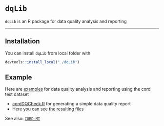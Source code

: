 # `dqLib`

`dqLib` is an R package for data quality analysis and reporting

------------------------------------------------------------------------

## Installation

You can install `dqLib` from local folder with

``` r
devtools::install_local("./dqLib")
```

## Example

Here are [examples](https://github.com/KaisTahar/dqLib/tree/master/examples) for data quality analysis and reporting using the cord test dataset
- [cordDQCheck.R](https://github.com/KaisTahar/dqLib/blob/master/examples/cordDqCheck.R) for generating a simple data quality report
- Here you can see [the resulting files](https://github.com/KaisTahar/dqLib/tree/master/examples/Data/Export)


See also: [`CORD-MI`](https://www.medizininformatik-initiative.de/de/CORD)
